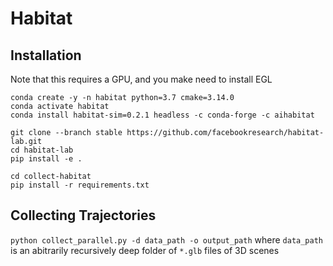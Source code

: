 # Habitat

## Installation

Note that this requires a GPU, and you make need to install EGL

```
conda create -y -n habitat python=3.7 cmake=3.14.0
conda activate habitat
conda install habitat-sim=0.2.1 headless -c conda-forge -c aihabitat

git clone --branch stable https://github.com/facebookresearch/habitat-lab.git
cd habitat-lab
pip install -e .

cd collect-habitat
pip install -r requirements.txt
```

## Collecting Trajectories

`python collect_parallel.py -d data_path -o output_path`
where `data_path` is an abitrarily recursively deep folder of `*.glb` files of 3D scenes
